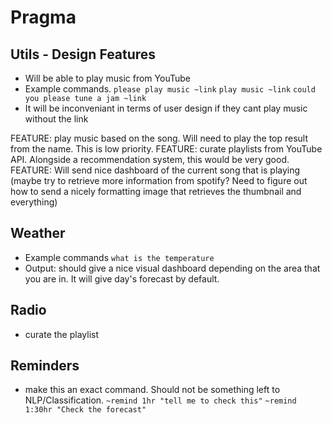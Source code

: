 # Pragma 

## Utils - Design Features 
- Will be able to play music from YouTube
- Example commands. `please play music ~link` `play music ~link` `could you please tune a jam ~link`
- It will be inconveniant in terms of user design if they cant play music without the link 

FEATURE: play music based on the song. Will need to play the top result from the name. This is low priority. 
FEATURE: curate playlists from YouTube API. Alongside a recommendation system, this would be very good. 
FEATURE: Will send nice dashboard of the current song that is playing (maybe try to retrieve more information from spotify? Need to figure out how to send a nicely formatting image that retrieves the thumbnail and everything) 

## Weather 
- Example commands `what is the temperature` 
- Output: should give a nice visual dashboard depending on the area that you are in. It will give day's forecast by default. 

## Radio 
- curate the playlist 

## Reminders
- make this an exact command. Should not be something left to NLP/Classification.
`~remind 1hr "tell me to check this"`
`~remind 1:30hr "Check the forecast"`

